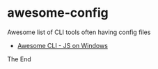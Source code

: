 # awesome-config

Awesome list of CLI tools often having config files

* [Awesome CLI - JS on Windows]({filename}/awesome-cli-js.md)

The End
